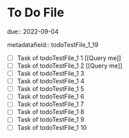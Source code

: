 # To Do File

due:: 2022-09-04

metadatafield:: todoTestFile_1_19

- [ ] Task of todoTestFile_1 1 [[Query me]]
- [ ] Task of todoTestFile_1 2 [[Query me]]
- [ ] Task of todoTestFile_1 3
- [ ] Task of todoTestFile_1 4
- [ ] Task of todoTestFile_1 5
- [ ] Task of todoTestFile_1 6
- [ ] Task of todoTestFile_1 7
- [ ] Task of todoTestFile_1 8
- [ ] Task of todoTestFile_1 9
- [ ] Task of todoTestFile_1 10